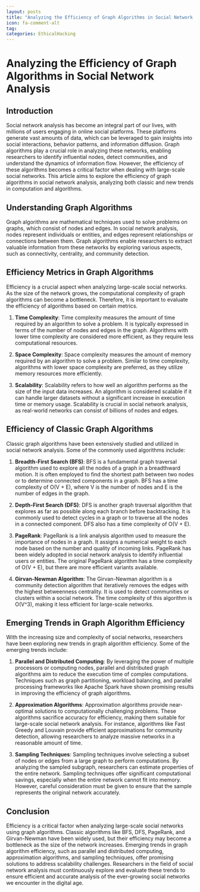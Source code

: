 ```yaml
---
layout: posts
title: "Analyzing the Efficiency of Graph Algorithms in Social Network Analysis"
icon: fa-comment-alt
tag:      
categories: EthicalHacking
---
```



# Analyzing the Efficiency of Graph Algorithms in Social Network Analysis

## Introduction

Social network analysis has become an integral part of our lives, with millions of users engaging in online social platforms. These platforms generate vast amounts of data, which can be leveraged to gain insights into social interactions, behavior patterns, and information diffusion. Graph algorithms play a crucial role in analyzing these networks, enabling researchers to identify influential nodes, detect communities, and understand the dynamics of information flow. However, the efficiency of these algorithms becomes a critical factor when dealing with large-scale social networks. This article aims to explore the efficiency of graph algorithms in social network analysis, analyzing both classic and new trends in computation and algorithms.

## Understanding Graph Algorithms

Graph algorithms are mathematical techniques used to solve problems on graphs, which consist of nodes and edges. In social network analysis, nodes represent individuals or entities, and edges represent relationships or connections between them. Graph algorithms enable researchers to extract valuable information from these networks by exploring various aspects, such as connectivity, centrality, and community detection.

## Efficiency Metrics in Graph Algorithms

Efficiency is a crucial aspect when analyzing large-scale social networks. As the size of the network grows, the computational complexity of graph algorithms can become a bottleneck. Therefore, it is important to evaluate the efficiency of algorithms based on certain metrics.

1. **Time Complexity**: Time complexity measures the amount of time required by an algorithm to solve a problem. It is typically expressed in terms of the number of nodes and edges in the graph. Algorithms with lower time complexity are considered more efficient, as they require less computational resources.

2. **Space Complexity**: Space complexity measures the amount of memory required by an algorithm to solve a problem. Similar to time complexity, algorithms with lower space complexity are preferred, as they utilize memory resources more efficiently.

3. **Scalability**: Scalability refers to how well an algorithm performs as the size of the input data increases. An algorithm is considered scalable if it can handle larger datasets without a significant increase in execution time or memory usage. Scalability is crucial in social network analysis, as real-world networks can consist of billions of nodes and edges.

## Efficiency of Classic Graph Algorithms

Classic graph algorithms have been extensively studied and utilized in social network analysis. Some of the commonly used algorithms include:

1. **Breadth-First Search (BFS)**: BFS is a fundamental graph traversal algorithm used to explore all the nodes of a graph in a breadthward motion. It is often employed to find the shortest path between two nodes or to determine connected components in a graph. BFS has a time complexity of O(V + E), where V is the number of nodes and E is the number of edges in the graph.

2. **Depth-First Search (DFS)**: DFS is another graph traversal algorithm that explores as far as possible along each branch before backtracking. It is commonly used to detect cycles in a graph or to traverse all the nodes in a connected component. DFS also has a time complexity of O(V + E).

3. **PageRank**: PageRank is a link analysis algorithm used to measure the importance of nodes in a graph. It assigns a numerical weight to each node based on the number and quality of incoming links. PageRank has been widely adopted in social network analysis to identify influential users or entities. The original PageRank algorithm has a time complexity of O(V + E), but there are more efficient variants available.

4. **Girvan-Newman Algorithm**: The Girvan-Newman algorithm is a community detection algorithm that iteratively removes the edges with the highest betweenness centrality. It is used to detect communities or clusters within a social network. The time complexity of this algorithm is O(V^3), making it less efficient for large-scale networks.

## Emerging Trends in Graph Algorithm Efficiency

With the increasing size and complexity of social networks, researchers have been exploring new trends in graph algorithm efficiency. Some of the emerging trends include:

1. **Parallel and Distributed Computing**: By leveraging the power of multiple processors or computing nodes, parallel and distributed graph algorithms aim to reduce the execution time of complex computations. Techniques such as graph partitioning, workload balancing, and parallel processing frameworks like Apache Spark have shown promising results in improving the efficiency of graph algorithms.

2. **Approximation Algorithms**: Approximation algorithms provide near-optimal solutions to computationally challenging problems. These algorithms sacrifice accuracy for efficiency, making them suitable for large-scale social network analysis. For instance, algorithms like Fast Greedy and Louvain provide efficient approximations for community detection, allowing researchers to analyze massive networks in a reasonable amount of time.

3. **Sampling Techniques**: Sampling techniques involve selecting a subset of nodes or edges from a large graph to perform computations. By analyzing the sampled subgraph, researchers can estimate properties of the entire network. Sampling techniques offer significant computational savings, especially when the entire network cannot fit into memory. However, careful consideration must be given to ensure that the sample represents the original network accurately.

## Conclusion

Efficiency is a critical factor when analyzing large-scale social networks using graph algorithms. Classic algorithms like BFS, DFS, PageRank, and Girvan-Newman have been widely used, but their efficiency may become a bottleneck as the size of the network increases. Emerging trends in graph algorithm efficiency, such as parallel and distributed computing, approximation algorithms, and sampling techniques, offer promising solutions to address scalability challenges. Researchers in the field of social network analysis must continuously explore and evaluate these trends to ensure efficient and accurate analysis of the ever-growing social networks we encounter in the digital age.